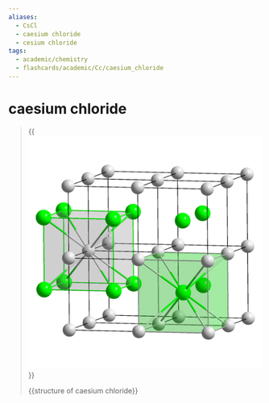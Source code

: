 ```yaml
---
aliases:
  - CsCl
  - caesium chloride
  - cesium chloride
tags:
  - academic/chemistry
  - flashcards/academic/Cc/caesium_chloride
---
```


# caesium chloride

> {{![CsCl polyhedra](../attachments/CsCl%20polyhedra.png)}}
>
> {{structure of caesium chloride}} <!--SR:!2023-06-10,45,290!2023-06-11,46,290-->
